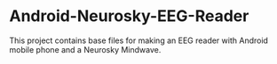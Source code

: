 Android-Neurosky-EEG-Reader
===========================

This project contains base files for making an EEG reader with Android mobile phone and a Neurosky Mindwave.
